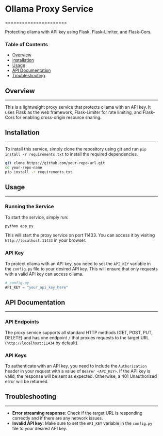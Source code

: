 # Ollama Proxy Service
======================

Protecting ollama with API key using Flask, Flask-Limiter, and Flask-Cors.

### Table of Contents

*   [Overview](#overview)
*   [Installation](#installation)
*   [Usage](#usage)
*   [API Documentation](#api-documentation)
*   [Troubleshooting](#troubleshooting)

## Overview
--------

This is a lightweight proxy service that protects ollama with an API key. It uses Flask as the web framework, Flask-Limiter for rate limiting, and Flask-Cors for enabling cross-origin resource sharing.

## Installation
------------

To install this service, simply clone the repository using git and run `pip install -r requirements.txt` to install the required dependencies.

```bash
git clone https://github.com/your-repo-url.git
cd your-repo-name
pip install -r requirements.txt
```

## Usage
-----

### Running the Service

To start the service, simply run:

```bash
python app.py
```

This will start the proxy service on port 11433. You can access it by visiting `http://localhost:11433` in your browser.

### API Key

To protect ollama with an API key, you need to set the `API_KEY` variable in the `config.py` file to your desired API key. This will ensure that only requests with a valid API key can access ollama.

```python
# config.py
API_KEY = "your_api_key_here"
```

## API Documentation
-------------------

### API Endpoints

The proxy service supports all standard HTTP methods (GET, POST, PUT, DELETE) and has one endpoint `/` that proxies requests to the target URL (`http://localhost:11434` by default).

### API Keys

To authenticate with an API key, you need to include the `Authorization` header in your request with a value of `Bearer <API_KEY>`. If the API key is valid, the response will be sent as expected. Otherwise, a 401 Unauthorized error will be returned.

## Troubleshooting
--------------

*   **Error streaming response**: Check if the target URL is responding correctly and if there are any network issues.
*   **Invalid API key**: Make sure to set the `API_KEY` variable in the `config.py` file to your desired API key.

